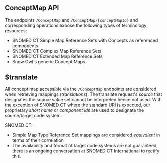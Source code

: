 ## ConceptMap API

The endpoints `/ConceptMap` and `/ConceptMap/{conceptMapId}` and corresponding operations expose the following types of terminology resources:

* SNOMED CT Simple Map Reference Sets with Concepts as referenced components
* SNOMED CT Complex Map Reference Sets
* SNOMED CT Extended Map Reference Sets
* Snow Owl's generic Concept Maps

## $translate

All concept map accessible via the `/ConceptMap` endpoints are considered when retrieving mappings (_translations_). The translate request's _source_ that designates the source value set cannot be interpreted hence not used.  With the exception of SNOMED CT where the standard URI is expected, our proprietary _short name_ or _component ids_ are used to designate the source/target code system.

SNOMED CT: 
* Simple Map Type Reference Set mappings are considered _equivalent_ in terms of their correlation
* The availability and format of target code systems are not guaranteed, there is an ongoing conversation at SNOMED CT International to rectify this.